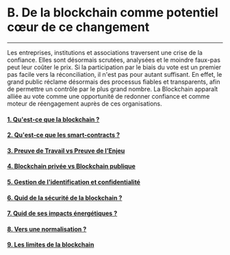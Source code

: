 # B. De la blockchain comme potentiel cœur de ce changement
---

Les entreprises, institutions et associations traversent une crise de la confiance. Elles sont désormais scrutées, analysées et le moindre faux-pas peut leur coûter le prix. 
Si la participation par le biais du vote est un premier pas facile vers la réconciliation, il n'est pas pour autant suffisant. 
En effet, le grand public réclame désormais des processus fiables et transparents, afin de permettre un contrôle par le plus grand nombre. 
La Blockchain apparaît alliée au vote comme une opportunité de redonner confiance et comme moteur de réengagement auprès de ces organisations. 

#### [1. Qu'est-ce que la blockchain ?](parts/blockchain_potential_change/blockchain_en_details.md)
#### [2. Qu'est-ce que les smart-contracts ?](parts/blockchain_potential_change/smart_contract.md)
#### [3. Preuve de Travail vs Preuve de l’Enjeu](parts/blockchain_potential_change/preuve_travail_preuve_enjeu.md)
#### [4. Blockchain privée vs Blockchain publique](parts/blockchain_potential_change/private_vs_public.md)
#### [5. Gestion de l'identification et confidentialité](parts/blockchain_potential_change/identity_and_confidentiality.md)
#### [6. Quid de la sécurité de la blockchain ?](parts/blockchain_potential_change/blockchain_securite.md)
#### [7. Quid de ses impacts énergétiques ?](parts/blockchain_potential_change/impact_energetique.md)
#### [8. Vers une normalisation ?](parts/blockchain_potential_change/blockchain_normalisation.md)
#### [9. Les limites de la blockchain](parts/blockchain_potential_change/blockchain_limite.md)
